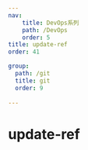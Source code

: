```yaml
---
nav:
    title: DevOps系列
    path: /DevOps
    order: 5
title: update-ref
order: 41

group:
  path: /git
  title: git
  order: 9
  
---
```


# update-ref
